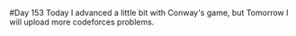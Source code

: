 #Day 153
Today I advanced a little bit with Conway's game, but Tomorrow I will upload more codeforces problems.